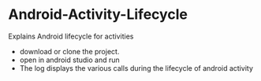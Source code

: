 # Android-Activity-Lifecycle
Explains Android lifecycle for activities
- download or clone the project.
- open in android studio and run
- The log displays the various calls during the lifecycle of android activity
